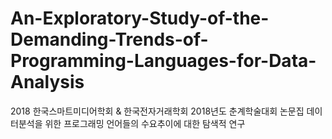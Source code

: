# An-Exploratory-Study-of-the-Demanding-Trends-of-Programming-Languages-for-Data-Analysis
2018 한국스마트미디어학회 &amp; 한국전자거래학회 2018년도 춘계학술대회 논문집
데이터분석을 위한 프로그래밍 언어들의 수요추이에 대한 탐색적 연구
